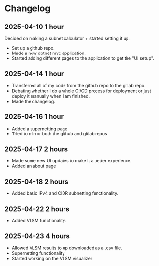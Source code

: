 # Changelog

## 2025-04-10 1 hour
Decided on making a subnet calculator + started setting it up:
- Set up a github repo.
- Made a new dotnet mvc application.
- Started adding different pages to the application to get the "UI setup".
## 2025-04-14 1 hour
- Transferred all of my code from the github repo to the gitlab repo.
- Debating whether I do a whole CI/CD process for deployment or just deploy it manually when I am finished.
- Made the changelog.
## 2025-04-16 1 hour
- Added a supernetting page
- Tried to mirror both the github and gitlab repos
## 2025-04-17 2 hours
- Made some new UI updates to make it a better experience.
- Added an about page
## 2025-04-18 2 hours
- Added basic IPv4 and CIDR subnetting functionality.
## 2025-04-22 2 hours
- Added VLSM functionality.
## 2025-04-23 4 hours
- Allowed VLSM results to up downloaded as a .csv file.
- Supernetting functionality
- Started working on the VLSM visualizer